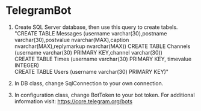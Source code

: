 # TelegramBot

1. Create SQL Server database, then use this query to create tabels.                                                                            
   "CREATE TABLE Messages (username varchar(30),postname varchar(30),postvalue nvarchar(MAX),caption nvarchar(MAX),replymarkup nvarchar(MAX))
    CREATE TABLE Channels (username varchar(30) PRIMARY KEY,channel varchar(30))<br />
    CREATE TABLE Times (username varchar(30) PRIMARY KEY, timevalue INTEGER)<br />
    CREATE TABLE Users (username varchar(30) PRIMARY KEY)"<br />
   
2. In DB class, change SqlConnection to your own connection.

3. In configuration class, change BotToken to your bot token.
   For additional information visit: https://core.telegram.org/bots
